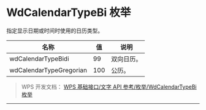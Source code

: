 # WdCalendarTypeBi 枚举

指定显示日期或时间时使用的日历类型。

| 名称                    | 值  | 说明       |
|-------------------------|-----|------------|
| wdCalendarTypeBidi      | 99  | 双向日历。 |
| wdCalendarTypeGregorian | 100 | 公历。     |

> WPS 开发文档： [WPS 基础接口/文字 API 参考/枚举/WdCalendarTypeBi 枚举](https://qn.cache.wpscdn.cn/encs/doc/office_v19/topics/WPS%20%E5%9F%BA%E7%A1%80%E6%8E%A5%E5%8F%A3/%E6%96%87%E5%AD%97%20API%20%E5%8F%82%E8%80%83/%E6%9E%9A%E4%B8%BE/WdCalendarTypeBi%20%E6%9E%9A%E4%B8%BE.html)

------------------------------------------------------------------------
